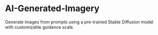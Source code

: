 # AI-Generated-Imagery
Generate images from prompts using a pre-trained Stable Diffusion model with customizable guidance scale.
